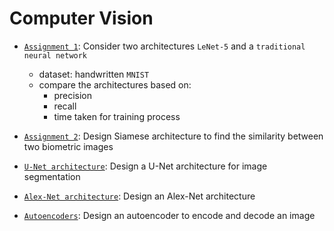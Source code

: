 # Computer Vision

* [`Assignment 1`](Assignment-1): Consider two architectures `LeNet-5` and a `traditional neural network`
    * dataset: handwritten `MNIST`
    * compare the architectures based on:
        * precision
        * recall
        * time taken for training process

* [`Assignment 2`](Assignment-2): Design Siamese architecture to find the similarity between two biometric images

* [`U-Net architecture`](U-Net): Design a U-Net architecture for image segmentation

* [`Alex-Net architecture`](Alex-Net): Design an Alex-Net architecture

* [`Autoencoders`](Autoencoders): Design an autoencoder to encode and decode an image
